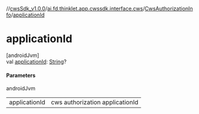 //[cwsSdk_v1.0.0](../../../index.md)/[ai.fd.thinklet.app.cwssdk.interface.cws](../index.md)/[CwsAuthorizationInfo](index.md)/[applicationId](application-id.md)

# applicationId

[androidJvm]\
val [applicationId](application-id.md): [String](https://kotlinlang.org/api/latest/jvm/stdlib/kotlin/-string/index.html)?

#### Parameters

androidJvm

| | |
|---|---|
| applicationId | cws authorization applicationId |
